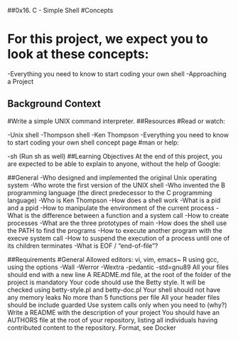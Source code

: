 ##0x16. C - Simple Shell
#Concepts
# For this project, we expect you to look at these concepts:

-Everything you need to know to start coding your own shell
-Approaching a Project
## Background Context
#Write a simple UNIX command interpreter.
##Resources
#Read or watch:

-Unix shell
-Thompson shell
-Ken Thompson
-Everything you need to know to start coding your own shell concept page
#man or help:

-sh (Run sh as well)
##Learning Objectives
At the end of this project, you are expected to be able to explain to anyone, without the help of Google:

##General
-Who designed and implemented the original Unix operating system
-Who wrote the first version of the UNIX shell
-Who invented the B programming language (the direct predecessor to the C programming language)
-Who is Ken Thompson
-How does a shell work
-What is a pid and a ppid
-How to manipulate the environment of the current process
-What is the difference between a function and a system call
-How to create processes
-What are the three prototypes of main
-How does the shell use the PATH to find the programs
-How to execute another program with the execve system call
-How to suspend the execution of a process until one of its children terminates
-What is EOF / “end-of-file”?

##Requirements
#General
Allowed editors: vi, vim, emacs~
R using gcc, using the options -Wall -Werror -Wextra -pedantic -std=gnu89
All your files should end with a new line
A README.md file, at the root of the folder of the project is mandatory
Your code should use the Betty style. It will be checked using betty-style.pl and betty-doc.pl
Your shell should not have any memory leaks
No more than 5 functions per file
All your header files should be include guarded
Use system calls only when you need to (why?)
Write a README with the description of your project
You should have an AUTHORS file at the root of your repository, listing all individuals having contributed content to the repository. Format, see Docker